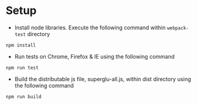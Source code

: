 # Setup

- Install node libraries. Execute the following command within `webpack-test` directory

`npm install`
 
- Run tests on Chrome, Firefox & IE using the following command

`npm run test`

- Build the distributable js file, superglu-all.js, within dist directory using the following command
 
`npm run build`
